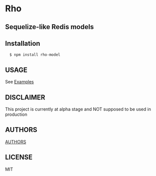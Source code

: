 Rho
===

Sequelize-like Redis models
---------------------------

Installation
------------

```console
  $ npm install rho-model
```

USAGE
-----

See [Examples](https://github.com/ofkindness/rho/blob/master/examples)

DISCLAIMER
----------

This project is currently at alpha stage and NOT supposed to be used in production

AUTHORS
-------

[AUTHORS](https://github.com/ofkindness/rho/blob/master/AUTHORS)

LICENSE
-------

MIT
